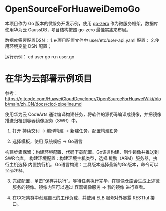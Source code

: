 # OpenSourceForHuaweiDemoGo

本项目作为 Go 版本的微服务开发示例，使用 [go-zero](https://go-zero.dev/) 作为微服务框架，数据库使用华为云 GaussDB，项目结构按照 go-zero 最佳实践来布局。

数据库需要配置DSN：
1.在项目配置文件中 user/etc/user-api.yaml 配置；
2.使用环境变量 DSN 配置；

运行示例：
cd user
go run user.go

# 在华为云部署示例项目

参考：https://gitcode.com/HuaweiCloudDeveloper/OpenSourceForHuaweiWiki/blob/main/zh_CN/docs/cicd-pipeline.md

使用华为云 CodeArts 通过编译构建任务，将软件的源代码编译成镜像，并把镜像推送归档到容器镜像服务（SWR）中。

1. 打开 持续交付 -> 编译构建 -> 新建任务，配置构建任务

2. 选择模板，使用 系统模板 -> Go语言

构建步骤保留：构建环境配置、代码下载配置、Go语言构建、制作镜像并推送到SWR仓库。
构建环境配置：构建环境主机类型，选择 鲲鹏（ARM）服务器，执行主机选择 内置执行机。
Go语言构建：工具版本选择最新的Go版本，命令可以全部注释。

3. 完成配置，单击“保存并执行”。等待任务执行完毕，在镜像仓库会生成上述微服务的镜像。镜像内容可以通过 容器镜像服务 -> 我的镜像 进行查看。

4. 在CCE集群中创建自己的工作负载，并使用 ELB 服务对外暴露 RESTful 接口。


